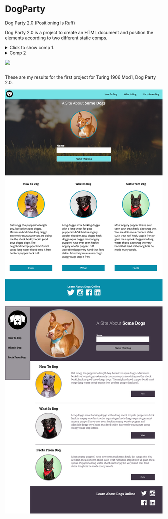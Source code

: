 # DogParty
Dog Party 2.0 (Positioning Is Ruff)


Dog Party 2.0 is a project to create an HTML document and position the elements according to two different static comps.

<details><summary>Click to show comp 1.</summary>
Comp1:
  
![](http://frontend.turing.io/assets/images/projects/zen-garden/zen-garden-01.jpg)
</details>

<details><summary><Click to show comp 2.</summary>
Comp 2
  
![](http://frontend.turing.io/assets/images/projects/zen-garden/zen-garden-02.jpg)
</details>

These are my results for the first project for Turing 1906 Mod1, Dog Party 2.0.  

![](https://github.com/KVeitch/Dog-Party/blob/master/index-with-styles1.png)

![](https://github.com/KVeitch/Dog-Party/blob/master/index-with-styles2.png)

